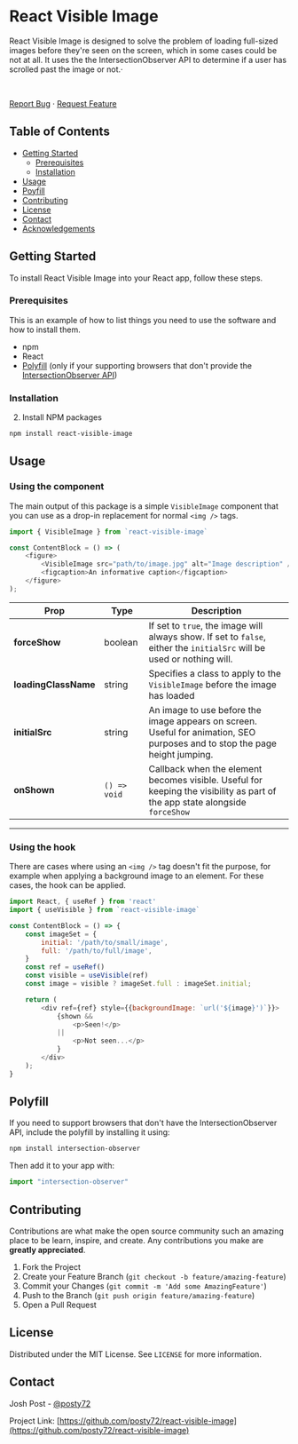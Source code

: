 # React Visible Image

React Visible Image is designed to solve the problem of loading full-sized images before they're seen on the screen, which in some cases could be not at all. It uses the the IntersectionObserver API to determine if a user has scrolled past the image or not.·

<br />

<a href="https://github.com/posty72/react-visible-image/issues">Report Bug</a>
·
<a href="https://github.com/posty72/react-visible-image/issues">Request Feature</a>

## Table of Contents

-   [Getting Started](#getting-started)
    -   [Prerequisites](#prerequisites)
    -   [Installation](#installation)
-   [Usage](#usage)
-   [Poyfill](#polyfill)
-   [Contributing](#contributing)
-   [License](#license)
-   [Contact](#contact)
-   [Acknowledgements](#acknowledgements)

## Getting Started

To install React Visible Image into your React app, follow these steps.

### Prerequisites

This is an example of how to list things you need to use the software and how to install them.

-   npm
-   React
-   [Polyfill](#polyfill) (only if your supporting browsers that don't provide the [IntersectionObserver API](https://caniuse.com/#feat=intersectionobserver))

### Installation

2. Install NPM packages

```sh
npm install react-visible-image
```

## Usage

### Using the component

The main output of this package is a simple `VisibleImage` component that you can use as a drop-in replacement for normal `<img />` tags.

```js
import { VisibleImage } from `react-visible-image`

const ContentBlock = () => (
    <figure>
        <VisibleImage src="path/to/image.jpg" alt="Image description" />
        <figcaption>An informative caption</figcaption>
    </figure>
);
```

| Prop                 | Type         | Description                                                                                                                 |
| -------------------- | ------------ | --------------------------------------------------------------------------------------------------------------------------- |
| **forceShow**        | boolean      | If set to `true`, the image will always show. If set to `false`, either the `initialSrc` will be used or nothing will.      |
| **loadingClassName** | string       | Specifies a class to apply to the `VisibleImage` before the image has loaded                                                |
| **initialSrc**       | string       | An image to use before the image appears on screen. Useful for animation, SEO purposes and to stop the page height jumping. |
| **onShown**          | `() => void` | Callback when the element becomes visible. Useful for keeping the visibility as part of the app state alongside `forceShow` |

---

### Using the hook

There are cases where using an `<img />` tag doesn't fit the purpose, for example when applying a background image to an element. For these cases, the hook can be applied.

```js
import React, { useRef } from 'react'
import { useVisible } from `react-visible-image`

const ContentBlock = () => {
    const imageSet = {
        initial: '/path/to/small/image',
        full: '/path/to/full/image',
    }
    const ref = useRef()
    const visible = useVisible(ref)
    const image = visible ? imageSet.full : imageSet.initial;

    return (
        <div ref={ref} style={{backgroundImage: `url('${image}')`}}>
            {shown &&
                <p>Seen!</p>
            ||
                <p>Not seen...</p>
            }
        </div>
    );
}
```

## Polyfill

If you need to support browsers that don't have the IntersectionObserver API, include the polyfill by installing it using:

```sh
npm install intersection-observer
```

Then add it to your app with:

```js
import "intersection-observer"
```

## Contributing

Contributions are what make the open source community such an amazing place to be learn, inspire, and create. Any contributions you make are **greatly appreciated**.

1. Fork the Project
2. Create your Feature Branch (`git checkout -b feature/amazing-feature`)
3. Commit your Changes (`git commit -m 'Add some AmazingFeature'`)
4. Push to the Branch (`git push origin feature/amazing-feature`)
5. Open a Pull Request

## License

Distributed under the MIT License. See `LICENSE` for more information.

## Contact

Josh Post - [@posty72](https://twitter.com/posty72)

Project Link: [https://github.com/posty72/react-visible-image](https://github.com/posty72/react-visible-image)
